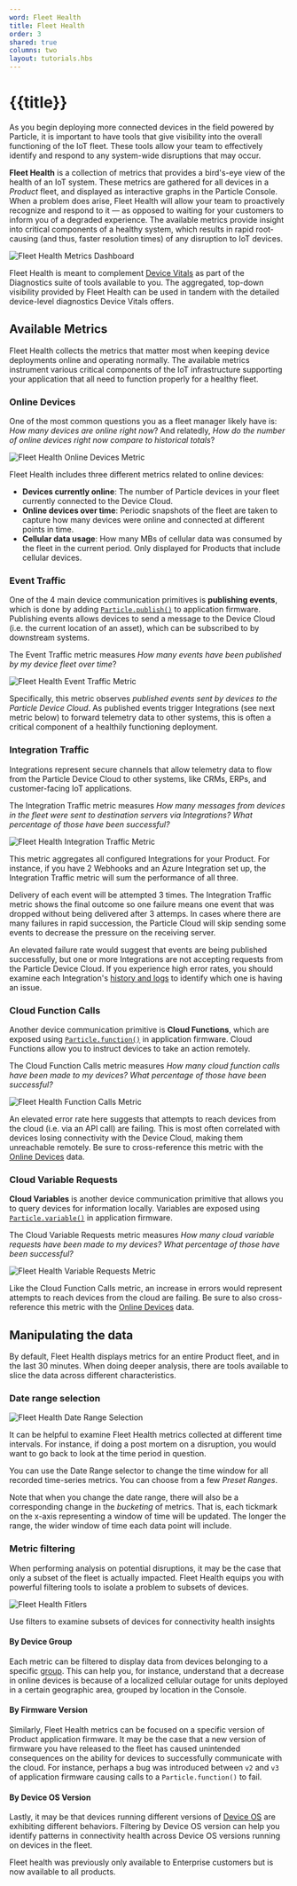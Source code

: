 ```yaml
---
word: Fleet Health
title: Fleet Health
order: 3
shared: true
columns: two
layout: tutorials.hbs
---
```


# {{title}}

As you begin deploying more connected devices in the field powered by
Particle, it is important to have tools that give visibility into the overall functioning
of the IoT fleet. These tools allow your team to effectively identify and
respond to any system-wide disruptions that may occur.

**Fleet Health** is a collection of metrics that provides a bird's-eye
view of the health of an IoT system. These metrics are gathered for
all devices in a _Product_ fleet, and displayed as interactive graphs in the
Particle Console. When a problem does arise, Fleet Health will allow your team to
proactively recognize and respond to it — as opposed to waiting for your customers to
inform you of a degraded experience. The available metrics provide
insight into critical components of a healthy system, which results in
rapid root-causing (and thus, faster resolution times) of any disruption to IoT devices.

<img src="/assets/images/fleet-health/fh-preview.png" class="full-width"
alt="Fleet Health Metrics Dashboard" />

Fleet Health is meant to complement [Device
Vitals](/tutorials/device-cloud/remote-diagnostics#device-vitals) as
part of the Diagnostics suite of tools available to you. The aggregated,
top-down visibility provided by Fleet Health can be used in tandem with
the detailed device-level diagnostics Device Vitals offers.

## Available Metrics
Fleet Health collects the metrics that matter most when keeping device
deployments online and operating normally. The available metrics
instrument various critical components of the IoT infrastructure supporting your
application that all need to function properly for a healthy fleet.

### Online Devices
One of the most common questions you as a fleet manager likely have is:
_How many devices are online right now_? And relatedly, _How do the
number of online devices right now compare to historical totals_?

<img src="/assets/images/fleet-health/online-devices.png" class="full-width"
alt="Fleet Health Online Devices Metric" />

Fleet Health includes three different metrics related to online devices:
- **Devices currently online**: The number of Particle
  devices in your fleet currently connected to the Device Cloud.
- **Online devices over time**: Periodic snapshots of the fleet are
  taken to capture how many devices were online and connected at
different points in time.
- **Cellular data usage**: How many MBs of cellular data was consumed by
  the fleet in the current period. Only displayed for Products that
  include cellular devices.

### Event Traffic

One of the 4 main device communication primitives is **publishing
events**, which is done by adding
[`Particle.publish()`](/cards/firmware/cloud-functions/particle-publish/)
to application firmware. Publishing events allows devices to send a
message to the Device Cloud (i.e. the current location of an
asset), which can be subscribed to by downstream systems.

The Event Traffic metric measures _How many events have been published
by my device fleet over time_?

<img src="/assets/images/fleet-health/event-traffic.png"
alt="Fleet Health Event Traffic Metric" />

Specifically, this metric observes _published events sent by devices to
the Particle Device Cloud_. As published events trigger Integrations
(see next metric below) to
forward telemetry data to other systems, this is often a critical component of
a healthily functioning deployment.

### Integration Traffic

Integrations represent secure channels that allow telemetry data to flow
from the Particle Device Cloud to other systems, like CRMs, ERPs, and
customer-facing IoT applications.

The Integration Traffic metric measures _How many messages from devices
in the fleet were sent to destination servers via Integrations? What
percentage of those have been successful?_

<img src="/assets/images/fleet-health/integration-traffic.png"
alt="Fleet Health Integration Traffic Metric" />

This metric aggregates all configured Integrations for your Product. For
instance, if you have 2 Webhooks and an Azure Integration set up, the
Integration Traffic metric will sum the performance of all three.

Delivery of each event will be attempted 3 times. The Integration
Traffic metric shows the final outcome so one failure means one event
that was dropped without being delivered after 3 attemps. In cases where
there are many failures in rapid succession, the Particle Cloud will
skip sending some events to decrease the pressure on the receiving
server.

An elevated failure rate would suggest that events are being published
successfully, but one or more Integrations are not accepting requests
from the Particle Device Cloud. If you experience high error rates, you
should examine each Integration's [history and logs](/reference/device-cloud/webhooks/#using-the-console) to
identify which one is having an issue.

### Cloud Function Calls

Another device communication primitive is **Cloud Functions**, which are
exposed using
[`Particle.function()`](/cards/firmware/cloud-functions/particle-function/)
in application firmware. Cloud Functions allow you to instruct devices
to take an action remotely.

The Cloud Function Calls metric measures _How many cloud function calls have been made to my devices? What percentage of
those have been successful?_

<img src="/assets/images/fleet-health/function-calls.png"
alt="Fleet Health Function Calls Metric" />

An elevated error rate here suggests that attempts to reach devices from
the cloud (i.e. via an API call) are failing. This is most often
correlated with devices losing connectivity with the Device Cloud,
making them unreachable remotely. Be sure to cross-reference this metric
with the [Online Devices](#online-devices) data.

### Cloud Variable Requests

**Cloud Variables** is another device communication primitive that
allows you to query devices for information locally. Variables are
exposed using
[`Particle.variable()`](/cards/firmware/cloud-functions/particle-variable/)
in application firmware.

The Cloud Variable Requests metric measures _How many cloud variable
requests have been made to my devices? What percentage of
those have been successful?_

<img src="/assets/images/fleet-health/variable-requests.png"
alt="Fleet Health Variable Requests Metric" />

Like the Cloud Function Calls metric, an increase in errors would
represent attempts to reach devices from the cloud are failing. Be sure
to also cross-reference this metric
with the [Online Devices](#online-devices) data.

## Manipulating the data

By default, Fleet Health displays metrics for an entire Product fleet,
and in the last 30 minutes. When doing deeper analysis, there are tools
available to slice the data across different characteristics.

### Date range selection

<img src="/assets/images/fleet-health/date-range.png"
alt="Fleet Health Date Range Selection" />

It can be helpful to examine Fleet Health metrics collected at different
time intervals. For instance, if doing a post mortem on a disruption,
you would want to go back to look at the time period in question.

You can use the Date Range selector to change the time window for all
recorded time-series metrics. You can choose from a few _Preset
Ranges_.

Note that when you change the date range, there will also be a
corresponding change in the _bucketing_ of metrics. That is, each
tickmark on the x-axis representing a window of time will be updated.
The longer the range, the wider window of time each data point will
include.

### Metric filtering

When performing analysis on potential disruptions, it may be the case
that only a subset of the fleet is actually impacted. Fleet Health
equips you with powerful filtering tools to isolate a problem to subsets
of devices.

<img src="/assets/images/fleet-health/fh-filters.png"
alt="Fleet Health Fitlers" />
<p class="caption">Use filters to examine subsets of devices for
connectivity health insights</p>

#### By Device Group
Each metric can be filtered to display data from devices belonging to a
specific [group](/tutorials/product-tools/device-groups/). This can help you, for instance, understand that a
decrease in online devices is because of a localized cellular outage for
units deployed in a certain geographic area, grouped by location in the
Console.

#### By Firmware Version
Similarly, Fleet Health metrics can be focused on a specific version of
Product application firmware. It may be the case that a new version of
firmware you have released to the fleet has caused unintended
consequences on the ability for devices to successfully communicate with
the cloud. For instance, perhaps a bug was introduced between `v2` and
`v3` of application firmware causing calls to a `Particle.function()` to
fail.

#### By Device OS Version
Lastly, it may be that devices running different versions of [Device
OS](/tutorials/device-os/device-os/) are exhibiting different behaviors.
Filtering by Device OS version can help you identify patterns in
connectivity health across Device OS versions running on devices in the
fleet.

Fleet health was previously only available to Enterprise customers but is 
now available to all products.
